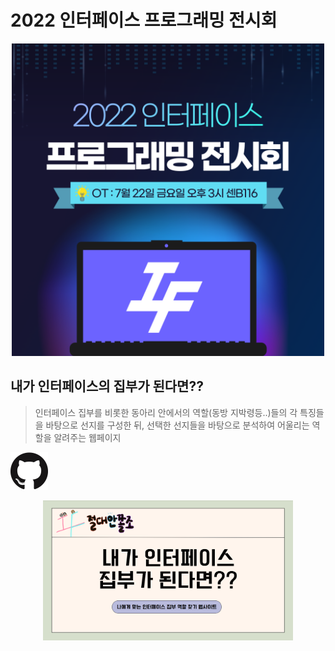 # 2022 인터페이스 프로그래밍 전시회

<p align="center">
  <img width = "500px;" src="2022_programming_exhibition.png" />
</p>

## 내가 인터페이스의 집부가 된다면??
> 인터페이스 집부를 비롯한 동아리 안에서의 역할(동방 지박령등..)들의 각 특징들을 바탕으로 선지를 구성한 뒤, 선택한 선지들을 바탕으로 분석하여 어울리는 역할을 알려주는 웹페이지

<a href='https://un-jjola.github.io/JAJ/'><img height ="60" src='../GitHub-Mark-120px-plus.png'/></a>

<p align="center">
  <img width = "400px;" src="2022-team-anjjoljo.png" />
</p>

